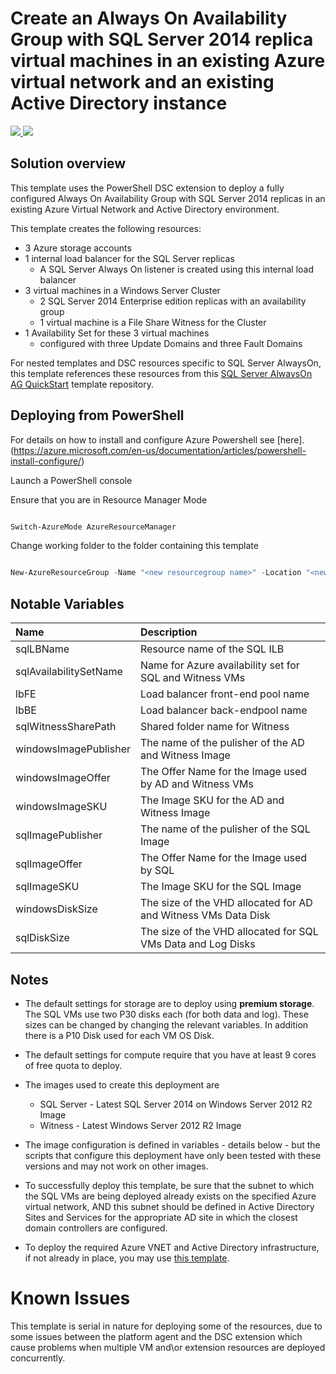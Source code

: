 # Create an Always On Availability Group with SQL Server 2014 replica virtual machines in an existing Azure virtual network and an existing Active Directory instance

<a href="https://portal.azure.com/#create/Microsoft.Template/uri/https%3A%2F%2Fraw.githubusercontent.com%2FAzure%2Fazure-quickstart-templates%2Fmaster%2Fsql-server-2014-alwayson-existing-vnet-and-ad%2Fazuredeploy.json" target="_blank">
    <img src="http://azuredeploy.net/deploybutton.png"/>
</a>
<a href="http://armviz.io/#/?load=https%3A%2F%2Fraw.githubusercontent.com%2FAzure%2Fazure-quickstart-templates%2Fmaster%2Fsql-server-2014-alwayson-existing-vnet-and-ad%2Fazuredeploy.json" target="_blank">
    <img src="http://armviz.io/visualizebutton.png"/>
</a>

## Solution overview

This template uses the PowerShell DSC extension to deploy a fully configured Always On Availability Group with SQL Server 2014 replicas in an existing Azure Virtual Network and Active Directory environment.

This template creates the following resources:

+	3 Azure storage accounts
+	1 internal load balancer for the SQL Server replicas
    +   A SQL Server Always On listener is created using this internal load balancer
+	3 virtual machines in a Windows Server Cluster
    +    2 SQL Server 2014 Enterprise edition replicas with an availability group
    +    1 virtual machine is a File Share Witness for the Cluster
+	1 Availability Set for these 3 virtual machines
    +    configured with three Update Domains and three Fault Domains

For nested templates and DSC resources specific to SQL Server AlwaysOn, this template references these resources from this <a href="https://github.com/Azure/azure-quickstart-templates/tree/master/sql-server-2014-alwayson-dsc">SQL Server AlwaysOn AG QuickStart</a> template repository.

## Deploying from PowerShell

For details on how to install and configure Azure Powershell see [here].(https://azure.microsoft.com/en-us/documentation/articles/powershell-install-configure/)

Launch a PowerShell console

Ensure that you are in Resource Manager Mode

```PowerShell

Switch-AzureMode AzureResourceManager

```
Change working folder to the folder containing this template

```PowerShell

New-AzureResourceGroup -Name "<new resourcegroup name>" -Location "<new resourcegroup location>"  -TemplateParameterFile .\azuredeploy-parameters.json -TemplateFile .\azuredeploy.json

```
## Notable Variables

|Name|Description|
|:---|:---------------------|
|sqlLBName|Resource name of the SQL ILB|
|sqlAvailabilitySetName|Name for Azure availability set for SQL and Witness VMs|
|lbFE|Load balancer front-end pool name|
|lbBE|Load balancer back-endpool name|
|sqlWitnessSharePath|Shared folder name for Witness|
|windowsImagePublisher|The name of the pulisher of the AD and Witness Image|
|windowsImageOffer|The Offer Name for the Image used by AD and Witness VMs|
|windowsImageSKU|The Image SKU for the AD and Witness Image|
|sqlImagePublisher|The name of the pulisher of the SQL Image|
|sqlImageOffer|The Offer Name for the Image used by SQL|
|sqlImageSKU|The Image SKU for the SQL Image|
|windowsDiskSize|The size of the VHD allocated for AD and Witness VMs Data Disk|
|sqlDiskSize|The size of the VHD allocated for SQL VMs Data and Log Disks|

## Notes

+   The default settings for storage are to deploy using **premium storage**.  The SQL VMs use two P30 disks each (for both data and log).  These sizes can be changed by changing the relevant variables. In addition there is a P10 Disk used for each VM OS Disk.

+   The default settings for compute require that you have at least 9 cores of free quota to deploy.

+   The images used to create this deployment are
    +   SQL Server - Latest SQL Server 2014 on Windows Server 2012 R2 Image
    +   Witness - Latest Windows Server 2012 R2 Image

+   The image configuration is defined in variables - details below - but the scripts that configure this deployment have only been tested with these versions and may not work on other images.

+   To successfully deploy this template, be sure that the subnet to which the SQL VMs are being deployed already exists on the specified Azure virtual network, AND this subnet should be defined in Active Directory Sites and Services for the appropriate AD site in which the closest domain controllers are configured.

+ To deploy the required Azure VNET and Active Directory infrastructure, if not already in place, you may use <a href="https://github.com/Azure/azure-quickstart-templates/tree/master/active-directory-new-domain-ha-2-dc">this template</a>.

# Known Issues

This template is serial in nature for deploying some of the resources, due to some issues between the platform agent and the DSC extension which cause problems when multiple VM and\or extension resources are deployed concurrently.
